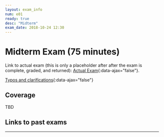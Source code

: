 ```yaml
---
layout: exam_info
num: e01
ready: true
desc: "Midterm"
exam_date: 2018-10-24 12:30
---
```



<div style="display:none;">  http://ucsb-cs56-f18.github.io/exam/e01
</div>

# Midterm Exam (75 minutes)

Link to actual exam (this is only a placeholder after after the exam is complete, graded,
and returned): [Actual Exam](cs56_f18_e01/){:data-ajax="false"}.

[Typos and clarifications](typos){:data-ajax="false"}


## Coverage

TBD

## Links to past exams


---

<div style="display:none;">  http://ucsb-cs56-f18.github.io/exam/e01 </div>
